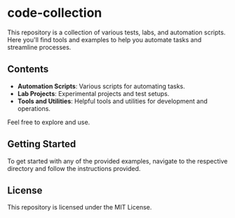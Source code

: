 # code-collection
This repository is a collection of various tests, labs, and automation scripts. Here you'll find tools and examples to help you automate tasks and streamline processes.

## Contents
- **Automation Scripts**: Various scripts for automating tasks.
- **Lab Projects**: Experimental projects and test setups.
- **Tools and Utilities**: Helpful tools and utilities for development and operations.

Feel free to explore and use.

## Getting Started

To get started with any of the provided examples, navigate to the respective directory and follow the instructions provided.

## License

This repository is licensed under the MIT License.
